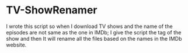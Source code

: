 # TV-ShowRenamer
I wrote this script so when I download TV shows and the name of the episodes are not same as the one in IMDb;
I give the script the tag of the show and then It will rename all the files based on the names in the IMDb website.
